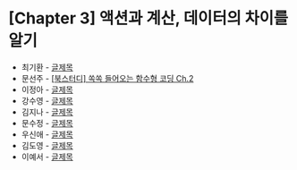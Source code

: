 # [Chapter 3] 액션과 계산, 데이터의 차이를 알기

- 최기환 - [글제목](링크)
- 문선주 - [[북스터디] 쏙쏙 들어오는 함수형 코딩 Ch.2](https://moonsun-blog.vercel.app/function-3)
- 이정아 - [글제목](링크)
- 강수영 - [글제목](링크)
- 김지나 - [글제목](링크)
- 문수정 - [글제목](링크)
- 우신애 - [글제목](링크)
- 김도영 - [글제목](링크)
- 이예서 - [글제목](링크)
